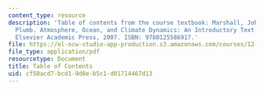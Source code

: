 ```yaml
---
content_type: resource
description: 'Table of contents from the course textbook: Marshall, John, and R. Alan
  Plumb. Atmosphere, Ocean, and Climate Dynamics: An Introductory Text. Boston, MA:
  Elsevier Academic Press, 2007. ISBN: 9780125586917.'
file: https://ol-ocw-studio-app-production.s3.amazonaws.com/courses/12-003-atmosphere-ocean-and-climate-dynamics-fall-2008/cf50acd7bcd19d8eb5c1d01714467d13_contents.pdf
file_type: application/pdf
resourcetype: Document
title: Table of Contents
uid: cf50acd7-bcd1-9d8e-b5c1-d01714467d13
---
```


